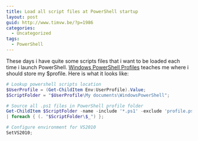```yaml
---
title: Load all script files at PowerShell startup
layout: post
guid: http://www.timvw.be/?p=1986
categories:
  - Uncategorized
tags:
  - PowerShell
---
```

These days i have quite some scripts files that i want to be loaded each time i launch PowerShell. [Windows PowerShell Profiles](http://msdn.microsoft.com/en-us/library/bb613488%28VS.85%29.aspx) teaches me where i should store my $profile. Here is what it looks like:

```powershell
# Lookup powershell scripts location
$UserProfile = (Get-ChildItem Env:UserProfile).Value;
$ScriptFolder = "$UserProfile\My documents\WindowsPowerShell";

# Source all .ps1 files in PowerShell profile folder  
Get-ChildItem $ScriptFolder -name -include '*.ps1' -exclude 'profile.ps1'   
| foreach { (. "$ScriptFolder\$_") };

# Configure environment for VS2010  
SetVS2010;
```
